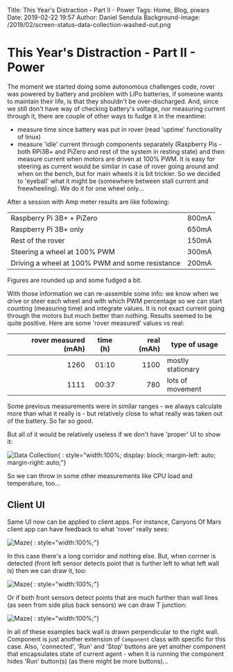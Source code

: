 Title: This Year's Distraction - Part II - Power
Tags: Home, Blog, piwars
Date: 2019-02-22 19:57
Author: Daniel Sendula
Background-image: /2019/02/screen-status-data-collection-washed-out.png

# This Year's Distraction - Part II - Power

The moment we started doing some autonomous challenges code, rover was powered by battery and problem with LiPo batteries, if someone wants to maintain their life, is that they shouldn't be over-discharged. And, since we still don't have way of checking battery's voltage, nor measuring current through it, there are couple of other ways to fudge it in the meantime:
- measure time since battery was put in rover (read 'uptime' functionality of linux)
- measure 'idle' current through components separately (Raspberry Pis - both RPi3B+ and PiZero and rest of the system in resting state) and then measure current when motors are driven at 100% PWM. It is easy for steering as current would be similar in case of rover going around and when on the bench, but for main wheels it is bit trickier. So we decided to 'eyeball' what it might be (somewhere between stall current and freewheeling). We do it for one wheel only...

<!-- TEASER_END -->

After a session with Amp meter results are like following:

|  |  |
|--|--|
| Raspberry Pi 3B+ + PiZero | 800mA |
| Raspberry Pi 3B+ only     | 650mA |
| Rest of the rover         | 150mA |
| Steering a wheel at 100% PWM      | 300mA |
| Driving a wheel at 100% PWM and some resistance | 200mA |

Figures are rounded up and some fudged a bit.

With those information we can re-assemble some info: we know when we drive or steer each wheel and with which PWM percentage so we can start counting (measuring time) and integrate values. It is not exact current going through the motors but much better than nothing. Results seemed to be quite positive. Here are some 'rover measured' values vs real:


| rover measured (mAh) | time (h) | real (mAh) | type of usage     |
|---------------------:|:--------:|-----------:|-------------------|
| 1260                 | 01:10    | 1100       | mostly stationary |
| 1111                 | 00:37    | 780        | lots of movement  |


Some previous measurements were in similar ranges - we always calculate more than what it really is - but relatively close to what really was taken out of the battery. So far so good.

But all of it would be relatively useless if we don't have 'proper' UI to show it:

![Data Collection](/2019/02/screen-status-data-collection.png "Data Collection"){ : style="width:100%; display: block; margin-left: auto; margin-right: auto;"}

So we can throw in some other measurements like CPU load and temperature, too...

## Client UI

Same UI now can be applied to client apps. For instance, Canyons Of Mars client app can have feedback to what 'rover' really sees:

![Maze](/2019/02/maze.gif "Maze"){ : style="width:100%;"}

In this case there's a long corridor and nothing else. But, when corrner is detected (front left sensor detects point that is further left to what left wall is) then we can draw it, too:

![Maze](/2019/02/maze-2.gif "Maze"){ : style="width:100%;"}

Or if both front sensors detect points that are much further than wall lines (as seen from side plus back sensors) we can draw T junction:

![Maze](/2019/02/maze-3.gif "Maze"){ : style="width:100%;"}

In all of these examples back wall is drawn perpendicular to the right wall. Component is just another extension of `Component` class with specific for this case. Also, 'connected', 'Run' and 'Stop' buttons are yet another component that encapsulates state of current agent - when it is running the component hides 'Run' button(s) (as there might be more buttons)...
